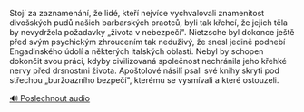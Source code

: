 
Stojí za zaznamenání, že lidé, kteří nejvíce vychvalovali znamenitost divošských pudů našich barbarských praotců, byli tak křehcí, že jejich těla by nevydržela požadavky „života v nebezpečí". Nietzsche byl dokonce ještě před svým psychickým zhroucením tak neduživý, že snesl jedině podnebí Engadinského údolí a některých italských oblastí. Nebyl by schopen dokončit svou práci, kdyby civilizovaná společnost nechránila jeho křehké nervy před drsnostmi života. Apoštolové násilí psali své knihy skryti pod střechou „buržoazního bezpečí", kterému se vysmívali a které ostouzeli.

[🔊 Poslechnout audio](/data/7-paragraphs/audio/chapter_37/para_002-Stoj-za-zaznamenn-e-lid-kte-nejvce-vychv.mp3)
